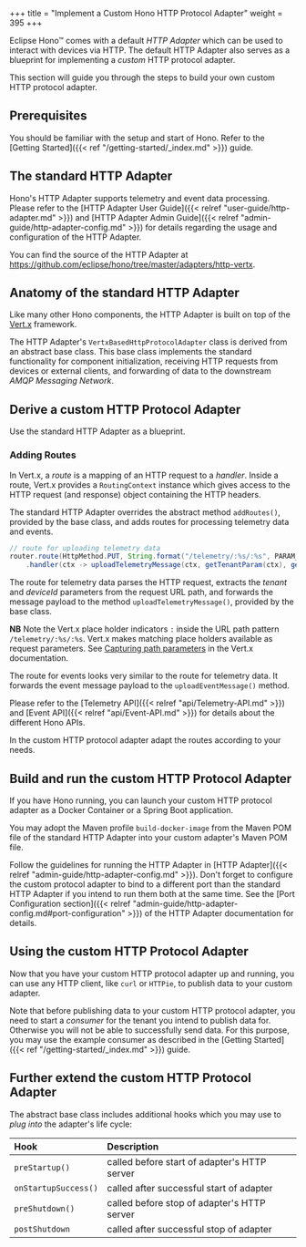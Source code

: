 +++
title = "Implement a Custom Hono HTTP Protocol Adapter"
weight = 395
+++

Eclipse Hono&trade; comes with a default *HTTP Adapter* which can be used to interact with devices via HTTP.
The default HTTP Adapter also serves as a blueprint for implementing a *custom* HTTP protocol adapter.
<!--more-->

This section will guide you through the steps to build your own custom HTTP protocol adapter.

## Prerequisites

You should be familiar with the setup and start of Hono. Refer to the 
[Getting Started]({{< ref "/getting-started/_index.md" >}}) guide.

## The standard HTTP Adapter

Hono's HTTP Adapter supports telemetry and event data processing. Please refer to the [HTTP Adapter User Guide]({{< relref "user-guide/http-adapter.md" >}}) and [HTTP Adapter Admin Guide]({{< relref "admin-guide/http-adapter-config.md" >}}) for details regarding the usage and configuration of the HTTP Adapter.

You can find the source of the HTTP Adapter at <https://github.com/eclipse/hono/tree/master/adapters/http-vertx>.

## Anatomy of the standard HTTP Adapter
 
Like many other Hono components, the HTTP Adapter is built on top of the [Vert.x](https://vertx.io) framework.

The HTTP Adapter's `VertxBasedHttpProtocolAdapter` class is derived from an abstract base class. This base class implements the standard functionality for component initialization, receiving HTTP requests from devices or external clients, and forwarding of data to the downstream *AMQP Messaging Network*.

## Derive a custom HTTP Protocol Adapter

Use the standard HTTP Adapter as a blueprint.

### Adding Routes

In Vert.x, a *route* is a mapping of an HTTP request to a *handler*. Inside a route, Vert.x provides a `RoutingContext` 
instance which gives access to the HTTP request (and response) object containing the HTTP headers.

The standard HTTP Adapter overrides the abstract method `addRoutes()`, provided by the base class, and adds routes for processing telemetry data and events.

```java
// route for uploading telemetry data
router.route(HttpMethod.PUT, String.format("/telemetry/:%s/:%s", PARAM_TENANT, PARAM_DEVICE_ID))
    .handler(ctx -> uploadTelemetryMessage(ctx, getTenantParam(ctx), getDeviceIdParam(ctx)));
```

The route for telemetry data parses the HTTP request, extracts the *tenant* and *deviceId* parameters from the
request URL path, and forwards the message payload to the method `uploadTelemetryMessage()`, provided by the base class.

**NB** Note the Vert.x place holder indicators `:` inside the URL path pattern `/telemetry/:%s/:%s`. Vert.x makes matching 
place holders available as request parameters. See [Capturing path parameters](http://vertx.io/docs/vertx-web/java/#_capturing_path_parameters) in the Vert.x documentation.

The route for events looks very similar to the route for telemetry data. It forwards the event message payload to the `uploadEventMessage()` method.

Please refer to the [Telemetry API]({{< relref "api/Telemetry-API.md" >}}) and [Event API]({{< relref "api/Event-API.md" >}}) 
for details about the different Hono APIs.

In the custom HTTP protocol adapter adapt the routes according to your needs.

## Build and run the custom HTTP Protocol Adapter
 
If you have Hono running, you can launch your custom HTTP protocol adapter as a Docker Container or a Spring Boot application.

You may adopt the Maven profile `build-docker-image` from the Maven POM file of the standard HTTP Adapter into your 
custom adapter's Maven POM file. 

Follow the guidelines for running the HTTP Adapter in [HTTP Adapter]({{< relref "admin-guide/http-adapter-config.md" >}}). Don't forget to configure the custom protocol adapter to bind to a different port than the standard HTTP Adapter if you intend to run them both at the same time. See the [Port Configuration section]({{< relref "admin-guide/http-adapter-config.md#port-configuration" >}}) of the HTTP Adapter documentation for details.

## Using the custom HTTP Protocol Adapter

Now that you have your custom HTTP protocol adapter up and running, you can use any HTTP client, like `curl` or 
`HTTPie`, to publish data to your custom adapter.

Note that before publishing data to your custom HTTP protocol adapter, you need to start a *consumer* for the tenant you intend to publish data for.
Otherwise you will not be able to successfully send data. For this purpose, you may use the example consumer as described in the [Getting Started]({{< ref "/getting-started/_index.md" >}}) guide.

## Further extend the custom HTTP Protocol Adapter

The abstract base class includes additional hooks which you may use to *plug into* the adapter's life cycle:

| Hook                    | Description                                   |
| :---------------------- | :-------------------------------------------- |
| `preStartup()`        | called before start of adapter's HTTP server |
| `onStartupSuccess()` | called after successful start of adapter |  
| `preShutdown()`       | called before stop of adapter's HTTP server |
| `postShutdown`        | called after successful stop of adapter |
